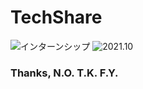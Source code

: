 # TechShare
![インターンシップ](https://img.shields.io/badge/インターンシップ-278ea5.svg?style=for-the-badge?style=for-the-badge)
![2021.10](https://img.shields.io/badge/開催日-2021.10-ff7964.svg?style=for-the-badge?style=for-the-badge)

### Thanks, N.O. T.K.  F.Y.
